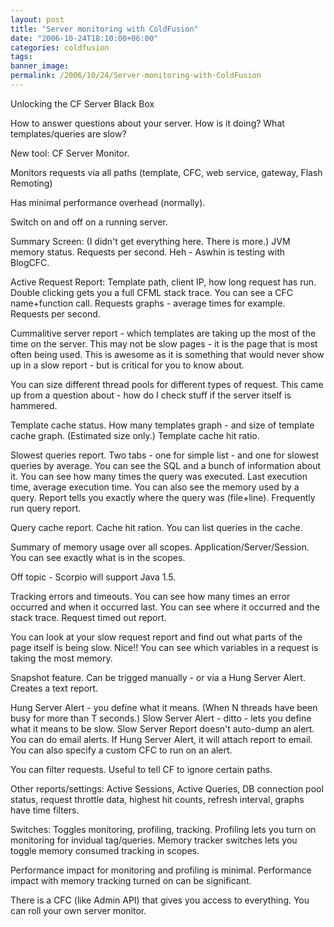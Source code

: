 ```yaml
---
layout: post
title: "Server monitoring with ColdFusion"
date: "2006-10-24T18:10:00+06:00"
categories: coldfusion 
tags: 
banner_image: 
permalink: /2006/10/24/Server-monitoring-with-ColdFusion
---
```


Unlocking the CF Server Black Box

How to answer questions about your server. How is it doing? What templates/queries are slow?

New tool: CF Server Monitor. 

Monitors requests via all paths (template, CFC, web service, gateway, Flash Remoting)

Has minimal performance overhead (normally). 

Switch on and off on a running server.

Summary Screen: (I didn't get everything here. There is more.) JVM memory status. Requests per second. Heh - Aswhin is testing with BlogCFC. 

Active Request Report: Template path, client IP, how long request has run. Double clicking gets you a full CFML stack trace. You can see a CFC name+function call. Requests graphs - average times for example. Requests per second. 

Cummalitive server report - which templates are taking up the most of the time on the server. This may not be slow pages - it is the page that is most often being used. This is awesome as it is something that would never show up in a slow report - but is critical for you to know about. 

You can size different thread pools for different types of request. This came up from a question about - how do I check stuff if the server itself is hammered. 

Template cache status. How many templates graph - and size of template cache graph. (Estimated size only.) Template cache hit ratio.

Slowest queries report. Two tabs - one for simple list - and one for slowest queries by average. You can see the SQL and a bunch of information about it. You can see how many times the query was executed. Last execution time, average execution time. You can also see the memory used by a query. Report tells you exactly where the query was (file+line). Frequently run query report. 

Query cache report. Cache hit ration. You can list queries in the cache. 

Summary of memory usage over all scopes. Application/Server/Session. You can see exactly what is in the scopes. 

Off topic - Scorpio will support Java 1.5.

Tracking errors and timeouts. You can see how many times an error occurred and when it occurred last. You can see where it occurred and the stack trace. Request timed out report. 

You can look at your slow request report and find out what parts of the page itself is being slow. Nice!! You can see which variables in a request is taking the most memory. 

Snapshot feature. Can be trigged manually - or via a Hung Server Alert. Creates a text report. 

Hung Server Alert - you define what it means. (When N threads have been busy for more than T seconds.) Slow Server Alert - ditto - lets you define what it means to be slow. Slow Server Report doesn't auto-dump an alert. You can do email alerts. If Hung Server Alert, it will attach report to email. You can also specify a custom CFC to run on an alert. 

You can filter requests. Useful to tell CF to ignore certain paths. 

Other reports/settings: Active Sessions, Active Queries, DB connection pool status, request throttle data, highest hit counts, refresh interval, graphs have time filters.

Switches: Toggles monitoring, profiling, tracking. Profiling lets you turn on monitoring for invidual tag/queries. Memory tracker switches lets you toggle memory consumed tracking in scopes. 

Performance impact for monitoring and profiling is minimal. Performance impact with memory tracking turned on can be significant.

There is a CFC (like Admin API) that gives you access to everything. You can roll your own server monitor.